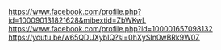 https://www.facebook.com/profile.php?id=100090131821628&mibextid=ZbWKwL
https://www.facebook.com/profile.php?id=100001657098132
https://youtu.be/w65QDUXybIQ?si=0hXySIn0wBRk9W0Z
